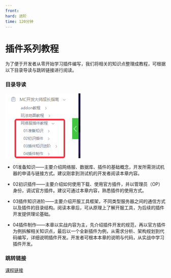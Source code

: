 ```yaml
---
front:
hard: 进阶
time: 120分钟
---
```


# 插件系列教程

为了便于开发者从零开始学习插件编写，我们将相关的知识点整理成教程，可根据以下目录导读与跳转链接进行阅读。



### 目录导读

![plugin_guide](./images/plugin_guide.png)



- 01准备知识——主要介绍网络服、数据库、插件的基础概念，开发所需测试机器的申请与链接方式。建议刚拿到测试机的开发者阅读本章内容。

- 02初识插件——主要介绍如何使用下载、使用官方插件，并以管理员（OP）身份，调试官方插件。建议可通过本章内容，熟悉插件的使用方式。

- 03插件知识进阶——主要介绍开服工具框架，不同类型服务器之间的通信方式以及插件的目录结构。阅读本章后，可从原理上了解开服工具，为后续的插件开发提供理论基础。

- 04插件制作——本章以实战内容为主，先介绍插件开发的规范，再以官方插件为例拆解相关知识点，最后以一个全新插件为例，从需求分析、架构规划到代码编写，详细说明插件开发。开发者可根本本章的说明与代码，从实战中学习插件开发。



### 跳转链接

[课程链接](https://mc.163.com/dev/mcmanual/mc-dev/mconline/30-网络服插件教程/1-准备知识/0-插件的概念.html)

